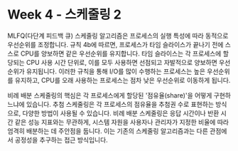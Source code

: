 # Week 4 - 스케줄링 2

MLFQ(다단계 피드백 큐) 스케줄링 알고리즘은 프로세스의 실행 특성에 따라 동적으로 우선순위를 조정합니다. 규칙 4b에 따르면, 프로세스가 타임 슬라이스가 끝나기 전에 스스로 CPU를 양보하면 같은 우선순위를 유지합니다. 타임 슬라이스는 각 프로세스에 할당되는 CPU 사용 시간 단위로, 이를 모두 사용하면 선점되고 자발적으로 양보하면 우선순위가 유지됩니다. 이러한 규칙을 통해 I/O를 많이 수행하는 프로세스는 높은 우선순위를 유지하고, CPU를 오래 사용하는 프로세스는 점차 낮은 우선순위로 이동하게 됩니다.

비례 배분 스케줄링의 핵심은 각 프로세스에게 할당된 '점유율(share)'을 어떻게 구현하느냐에 있습니다. 추첨 스케줄링은 각 프로세스의 점유율을 추첨권 수로 표현하는 방식으로, 다양한 방법이 사용될 수 있습니다. 비례 배분 스케줄링은 응답 시간이나 반환 시간 같은 성능 지표와는 무관하게, 시스템 자원을 사용자나 관리자가 지정한 비율에 따라 엄격히 배분하는 데 주안점을 둡니다. 이는 기존의 스케줄링 알고리즘과는 다른 관점에서 공정성을 추구하는 접근 방식입니다.

```{tableofcontents}

```
